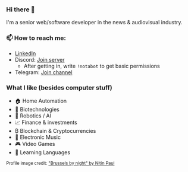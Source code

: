 ### Hi there 👋
I'm a senior web/software developer in the news & audiovisual industry.

### 📫 How to reach me:
* [LinkedIn](https://www.linkedin.com/in/emmanuelcapelle1)
* Discord: [Join server](https://discord.gg/jchFsrzxtE)
  * After getting in, write `!notabot` to get basic permissions
* Telegram: [Join channel](https://t.me/+ekR3vDtRhYhkZDNk)

### What I like (besides computer stuff)
* 🏠 Home Automation
* 🧬 Biotechnologies
* 🤖 Robotics / AI
* 📈 Finance & investments
* ₿ Blockchain & Cryptocurrencies
* 🎵 Electronic Music
* 🎮 Video Games
* 👅 Learning Languages

<small>Profile image credit: ["Brussels by night" by Nitin Paul](https://www.flickr.com/photos/nitin_paul/31568673675)</small>

<!--
**Oscuro87/Oscuro87** is a ✨ _special_ ✨ repository because its `README.md` (this file) appears on your GitHub profile.

Here are some ideas to get you started:

- 🔭 I’m currently working on ...
- 🌱 I’m currently learning ...
- 👯 I’m looking to collaborate on ...
- 🤔 I’m looking for help with ...
- 💬 Ask me about ...
- 📫 How to reach me: ...
- 😄 Pronouns: ...
- ⚡ Fun fact: ...
-->

